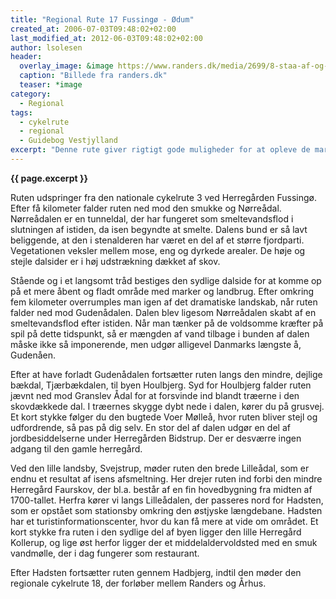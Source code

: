 ```yaml
---
title: "Regional Rute 17 Fussingø - Ødum"
created_at: 2006-07-03T09:48:02+02:00
last_modified_at: 2012-06-03T09:48:02+02:00
author: lsolesen
header:
  overlay_image: &image https://www.randers.dk/media/2699/8-staa-af-og-hold-en-pause-ml-noerbaek-og-faarup.jpg?height=500&widthratio=2.5000230713393594&mode=crop&anchor=center&rnd=131983378350000000&upscale=false&format=webp
  caption: "Billede fra randers.dk"
  teaser: *image
category:
  - Regional
tags:
  - cykelrute
  - regional
  - Guidebog Vestjylland
excerpt: "Denne rute giver rigtigt gode muligheder for at opleve de markante ådale, der er karakteristisk for det østjyske landskab."
---
```


**{{ page.excerpt }}**

Ruten udspringer fra den nationale cykelrute 3 ved Herregården Fussingø. Efter få kilometer falder ruten ned mod den smukke og Nørreådal. Nørreådalen er en tunneldal, der har fungeret som smeltevandsflod i slutningen af istiden, da isen begyndte at smelte. Dalens bund er så lavt beliggende, at den i stenalderen har været en del af et større fjordparti. Vegetationen veksler mellem mose, eng og dyrkede arealer. De høje og stejle dalsider er i høj udstrækning dækket af skov.

Stående og i et langsomt tråd bestiges den sydlige dalside for at komme op på et mere åbent og fladt område med marker og landbrug. Efter omkring fem kilometer overrumples man igen af det dramatiske landskab, når ruten falder ned mod Gudenådalen. Dalen blev ligesom Nørreådalen skabt af en smeltevandsflod efter istiden. Når man tænker på de voldsomme kræfter på spil på dette tidspunkt, så er mængden af vand tilbage i bunden af dalen måske ikke så imponerende, men udgør alligevel Danmarks længste å, Gudenåen.

Efter at have forladt Gudenådalen fortsætter ruten langs den mindre, dejlige bækdal, Tjærbækdalen, til byen Houlbjerg. Syd for Houlbjerg falder ruten jævnt ned mod Granslev Ådal for at forsvinde ind blandt træerne i den skovdækkede dal. I træernes skygge dybt nede i dalen, kører du på grusvej. Et kort stykke følger du den bugtede Voer Mølleå, hvor ruten bliver stejl og udfordrende, så pas på dig selv. En stor del af dalen udgør en del af jordbesiddelserne under Herregården Bidstrup. Der er desværre ingen adgang til den gamle herregård.

Ved den lille landsby, Svejstrup, møder ruten den brede Lilleådal, som er endnu et resultat af isens afsmeltning. Her drejer ruten ind forbi den mindre Herregård Faurskov, der bl.a. består af en fin hovedbygning fra midten af 1700-tallet. Herfra kører vi langs Lilleådalen, der passeres nord for Hadsten, som er opstået som stationsby omkring den østjyske længdebane. Hadsten har et turistinformationscenter, hvor du kan få mere at vide om området. Et kort stykke fra ruten i den sydlige del af byen ligger den lille Herregård Kollerup, og lige øst herfor ligger der et middelaldervoldsted med en smuk vandmølle, der i dag fungerer som restaurant.

Efter Hadsten fortsætter ruten gennem Hadbjerg, indtil den møder den regionale cykelrute 18, der forløber mellem Randers og Århus.
